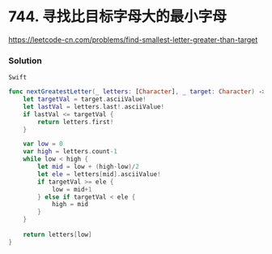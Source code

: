 # 744. 寻找比目标字母大的最小字母

<https://leetcode-cn.com/problems/find-smallest-letter-greater-than-target>

### Solution

`Swift`

```swift
func nextGreatestLetter(_ letters: [Character], _ target: Character) -> Character {
    let targetVal = target.asciiValue!
    let lastVal = letters.last!.asciiValue!
    if lastVal <= targetVal {
        return letters.first!
    }

    var low = 0
    var high = letters.count-1
    while low < high {
        let mid = low + (high-low)/2
        let ele = letters[mid].asciiValue!
        if targetVal >= ele {
            low = mid+1
        } else if targetVal < ele {
            high = mid
        }
    }
    
    return letters[low]
}

```